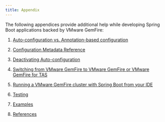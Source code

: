 ```yaml
---
title: Appendix
---
```


<!-- 
 Copyright (c) VMware, Inc. 2022. All rights reserved.
 Licensed to the Apache Software Foundation (ASF) under one or more contributor license
 agreements. See the NOTICE file distributed with this work for additional information regarding
 copyright ownership. The ASF licenses this file to You under the Apache License, Version 2.0 (the
 "License"); you may not use this file except in compliance with the License. You may obtain a
 copy of the License at
 
 http://www.apache.org/licenses/LICENSE-2.0
 
 Unless required by applicable law or agreed to in writing, software distributed under the License
 is distributed on an "AS IS" BASIS, WITHOUT WARRANTIES OR CONDITIONS OF ANY KIND, either express
 or implied. See the License for the specific language governing permissions and limitations under
 the License.
-->

The following appendices provide additional help while developing Spring
Boot applications backed by VMware GemFire:

1.  [Auto-configuration vs. Annotation-based
    configuration](./configuration-annotations.html)

2.  [Configuration Metadata Reference](./configuration-properties.html)

3.  [Deactivating Auto-configuration](./configuration-deactivate.html)

4.  [Switching from VMware GemFire to VMware GemFire or
    VMware GemFire for TAS](#geode-gemfire-switch)

5.  [Running a VMware GemFire cluster with Spring Boot from your
    IDE](./switching-to-gemfire.html)

6.  [Testing](#geode-testing-support)

7.  [Examples](#geode-examples)

8.  [References](#references)

